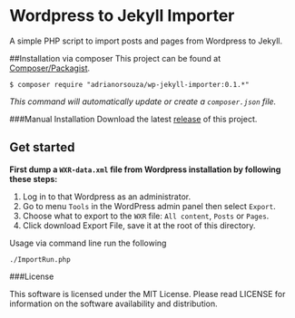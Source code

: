 Wordpress to Jekyll Importer
============================

A simple PHP script to import posts and pages from Wordpress to Jekyll.

##Installation via composer
This project can be found at [Composer/Packagist](https://packagist.org/packages/adrianorsouza/wp-jekyll-importer).

	$ composer require "adrianorsouza/wp-jekyll-importer:0.1.*"
  
*This command will automatically update or create a `composer.json` file.*

###Manual Installation
Download the latest [release](https://github.com/adrianorsouza/wordpress-jekyll-importer/releases) of this project.


## Get started 

**First dump a `WXR-data.xml` file from Wordpress installation by following these steps:**

1. Log in to that Wordpress as an administrator.
2. Go to menu `Tools` in the WordPress admin panel then select `Export`.
3. Choose what to export to the `WXR` file:  `All content`, `Posts` or `Pages`.
4. Click download Export File, save it at the root of this directory.


Usage via command line run the following

	./ImportRun.php

###License

This software is licensed under the MIT License. Please read LICENSE for information on the software availability and distribution.



